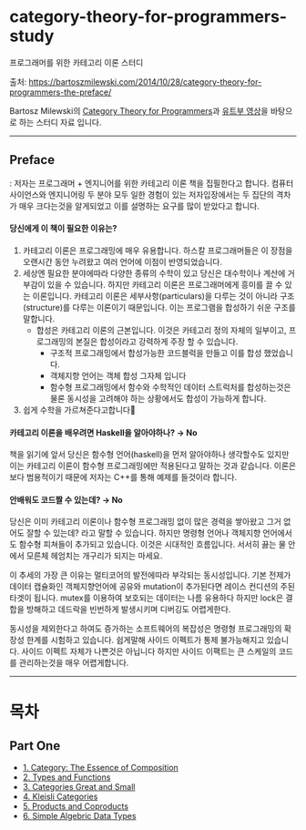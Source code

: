 # category-theory-for-programmers-study
프로그래머를 위한 카테고리 이론 스터디


출처: https://bartoszmilewski.com/2014/10/28/category-theory-for-programmers-the-preface/

Bartosz Milewski의 [Category Theory for Programmers](https://github.com/hmemcpy/milewski-ctfp-pdf/releases/download/v1.3.0/category-theory-for-programmers.pdf)과 [유트부 영상](https://www.youtube.com/playlist?list=PLbgaMIhjbmEnaH_LTkxLI7FMa2HsnawM_)을 바탕으로 하는 스터디 자료 입니다.

-----

## Preface
: 저자는 프로그래머 + 엔지니어를 위한 카테고리 이론 책을 집필한다고 합니다. 컴퓨터 사이언스와 엔지니어링 두 분야 모두 일한 경험이 있는 저자입장에서는 두 집단의 격차가 매우 크다는것을 알게되었고 이를 설명하는 요구를 많이 받았다고 합니다. 

#### 당신에게 이 책이 필요한 이유는?
1. 카테고리 이론은 프로그래밍에 매우 유용합니다. 하스칼 프로그래머들은 이 장점을 오랜시간 동안 누려왔고 여러 언어에 이점이 반영되었습니다.
2. 세상엔 필요한 분야에따라 다양한 종류의 수학이 있고 당신은 대수학이나 계산에 거부감이 있을 수 있습니다. 하지만 카테고리 이론은 프로그래머에게 흥미를 끌 수 있는 이론입니다. 카테고리 이론은 세부사항(particulars)을 다루는 것이 아니라 구조(structure)를 다루는 이론이기 때문입니다. 이는 프로그램을 합성하기 쉬운 구조를 말합니다.
    - 합성은 카테고리 이론의 근본입니다. 이것은 카테고리 정의 자체의 일부이고, 프로그래밍의 본질은 합성이라고 강력하게 주장 할 수 있습니다.
        - 구조적 프로그래밍에서 합성가능한 코드블럭을 만들고 이를 합성 했었습니다.
        - 객체지향 언어는 객체 합성 그자체 입니다
        - 함수형 프로그래밍에서 함수와 수학적인 데이터 스트럭처를 합성하는것은 물론 동시성을 고려해야 하는 상황에서도 합성이 가능하게 합니다.
3. 쉽게 수학을 가르쳐준다고합니다🤩

#### 카테고리 이론을 배우려면 Haskell을 알아야하나? →  No
책을 읽기에 앞서 당신은 함수형 언어(haskell)을 먼저 알아야하나 생각할수도 있지만 이는 카테고리 이론이 함수형 프로그래밍에만 적용된다고 말하는 것과 같습니다. 이론은 보다 범용적이기 때문에 저자는 C++를 통해 예제를 들것이라 합니다.

#### 안배워도 코드짤 수 있는데? → No
당신은 이미 카테고리 이론이나 함수형 프로그래밍 없이 많은 경력을 쌓아왔고 그거 없어도 잘할 수 있는데? 라고 말할 수 있습니다. 하지만 명령형 언어나 객체지향 언어에서도 함수형 피쳐들이 추가되고 있습니다. 이것은 시대적인 흐름입니다. 서서히 끓는 물 안에서 모른체 헤엄치는 개구리가 되지는 마세요.

이 추세의 가장 큰 이유는 멀티코어의 발전에따라 부각되는 동시성입니다. 기본 전제가 데이터 캡슐화인 객체지향언어에 공유와 mutation이 추가된다면 레이스 컨디션의 주된 타겟이 됩니다. mutex를 이용하여 보호되는 데이터는 나름 유용하다 하지만 lock은 결합을 방해하고 데드락을 빈번하게 발생시키며 디버깅도 어렵게한다.

동시성을 제외한다고 하여도 증가하는 소프트웨어의 복잡성은 명령형 프로그래밍의 확장성 한계를 시험하고 있습니다.  쉽게말해 사이드 이펙트가 통제 불가능해지고 있습니다. 사이드 이펙트 자체가 나쁜것은 아닙니다 하지만 사이드 이팩트는 큰 스케일의 코드를 관리하는것을 매우 어렵게합니다.

----

# 목차
## Part One
- [1. Category: The Essence of Composition](Part1/1_Category-The_Essence_of_Composition.md)
- [2. Types and Functions](Part1/2_Type_and_Fcuntions.md)
- [3. Categories Great and Small](Part1/3_Categories_Great_and_Small.md)
- [4. Kleisli Categories](Part1/4_Kleisli_Categories.md)
- [5. Products and Coproducts](Part1/5_Products_and_Coproducts.md)
- [6. Simple Algebric Data Types](Part1/6_Simple_Algebric_Data_Types.md)
